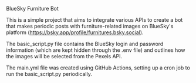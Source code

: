 BlueSky Furniture Bot

This is a simple project that aims to integrate various APIs to create a bot that makes periodic posts with furniture-related images on BlueSky's platform (https://bsky.app/profile/furnitures.bsky.social).

The basic_script.py file contains the BlueSky login and password information (which are kept hidden through the .env file) and outlines how the images will be selected from the Pexels API.

The main.yml file was created using GitHub Actions, setting up a cron job to run the basic_script.py periodically.
